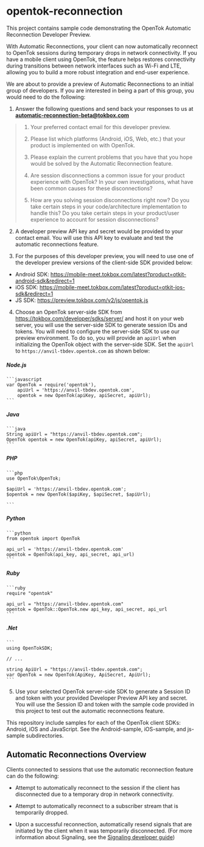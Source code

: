 opentok-reconnection
====================
This project contains sample code demonstrating the 
OpenTok Automatic Reconnection Developer Preview.

With Automatic Reconnections, your client can now automatically reconnect 
to OpenTok sessions during temporary drops in network connectivity. 
If you have a mobile client using OpenTok, the feature helps restores 
connectivity during transitions between network interfaces such as Wi-Fi and LTE, 
allowing you to build a more robust integration and end-user experience.

We are about to provide a preview of Automatic Reconnections to an 
initial group of developers. If you are interested in being a part of 
this group, you would need to do the following: 

1. Answer the following questions and send back your responses to us 
at **automatic-reconnection-beta@tokbox.com**
> 1. Your preferred contact email for this developer preview.
>
> 2. Please list which platforms (Android, iOS, Web, etc.) that your 
>    product is implemented on with OpenTok.
>
> 3. Please explain the current problems that you have that you hope 
>    would be solved by the Automatic Reconnection feature.
>
> 4. Are session disconnections a common issue for your product experience with OpenTok? 
>    In your own investigations, what have been common causes for these disconnections? 
>
> 5. How are you solving session disconnections right now? Do you take certain 
>    steps in your code/architecture implementation to handle this? Do you take 
>    certain steps in your product/user experience to account for session disconnections?

2. A developer preview API key and secret would be provided to your contact email. 
You will use this API key to evaluate and test the automatic reconnections feature.

3. For the purposes of this developer preview, you will need to use 
one of the developer preview versions of the client-side SDK provided below:
  * Android SDK: https://mobile-meet.tokbox.com/latest?product=otkit-android-sdk&redirect=1
  * iOS SDK: https://mobile-meet.tokbox.com/latest?product=otkit-ios-sdk&redirect=1
  * JS SDK: https://preview.tokbox.com/v2/js/opentok.js

4. Choose an OpenTok server-side SDK from https://tokbox.com/developer/sdks/server/
and host it on your web server, you will use the server-side SDK to generate session IDs
and tokens. You will need to configure the server-side SDK to use our preview environment. 
To do so, you will provide an `apiUrl` when initializing the OpenTok object with 
the server-side SDK. Set the `apiUrl` to `https://anvil-tbdev.opentok.com` as shown below:
##### Node.js
    ```javascript
    var OpenTok = require('opentok'), 
        apiUrl = 'https://anvil-tbdev.opentok.com',
        opentok = new OpenTok(apiKey, apiSecret, apiUrl);
    ```
##### Java
    ```java
    String apiUrl = "https://anvil-tbdev.opentok.com";
    OpenTok opentok = new OpenTok(apiKey, apiSecret, apiUrl);
    ```
##### PHP
    ```php
    use OpenTok\OpenTok;

    $apiUrl = 'https://anvil-tbdev.opentok.com';
    $opentok = new OpenTok($apiKey, $apiSecret, $apiUrl);

    ```
##### Python
    ```python
    from opentok import OpenTok

    api_url = 'https://anvil-tbdev.opentok.com'
    opentok = OpenTok(api_key, api_secret, api_url)
    ```
##### Ruby
    ```ruby
    require "opentok"

    api_url = "https://anvil-tbdev.opentok.com"
    opentok = OpenTok::OpenTok.new api_key, api_secret, api_url
    ```
##### .Net 
    ```
    using OpenTokSDK;

    // ...

    string ApiUrl = "https://anvil-tbdev.opentok.com";
    var OpenTok = new OpenTok(ApiKey, ApiSecret, ApiUrl);
    ```

5. Use your selected OpenTok server-side SDK to generate a Session ID and token with
your provided Developer Preview API key and secret. You will use the Session ID and token
with the sample code provided in this project to test out the automatic reconnections feature.

This repository include samples for each of the OpenTok client 
SDKs: Android, iOS and JavaScript. See the Android-sample, iOS-sample,
and js-sample subdirectories.


## Automatic Reconnections Overview

Clients connected to sessions that use the automatic reconnection feature can do the following:

* Attempt to automatically reconnect to the session if the client has disconnected due
  to a temporary drop in network connectivity.

* Attempt to automatically reconnect to a subscriber stream that is temporarily dropped.

* Upon a successful reconnection, automatically resend signals that are initiated
  by the client when it was temporarily disconnected. (For more information about Signaling,
  see the [Signaling developer guide](https://tokbox.com/developer/guides/signaling/js/))



